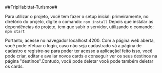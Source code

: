 ##TripHabittat-Turismo##

Para utilizar o projeto, você tem fazer o setup inicial: primeiramente, no diretório do projeto, digite o comando: 
`npm install`
Depois que instalar as dependências do projeto, tem que subir o servidor, utilizando o comando: 
`npm start`

Portanto, acesse no navegador localhost:4200. Com a página web aberta, você pode efetuar o login, caso não seja cadastrado vá a página de cadastro e registre-se para poder ter acesso a aplicação! feito isso, você pode criar, editar e avaliar novos cards e conseguir ver os seus destinos na página "destinos".Contudo, você pode deletar você pode também deletar os cards.

